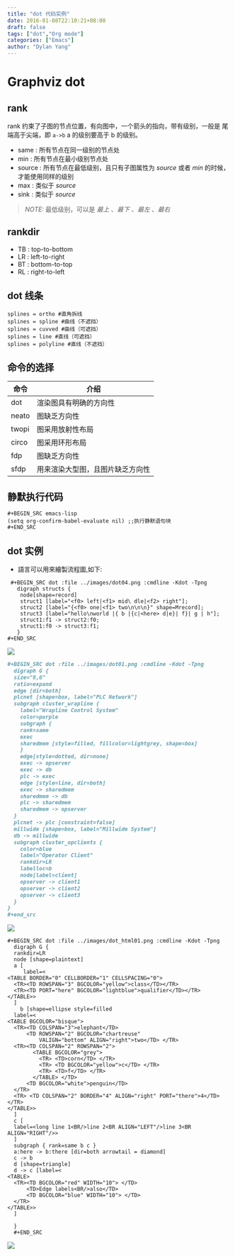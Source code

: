 ```yaml
---
title: "dot 代码实例"
date: 2016-01-08T22:10:21+08:00
draft: false
tags: ["dot","Org mode"]
categories: ["Emacs"]
author: "Dylan Yang"
---
```


# Graphviz dot

## rank

rank 约束了子图的节点位置，有向图中，一个箭头的指向，带有级别，一般是
尾端高于尖端，即 `a->b` a 的级别要高于 b 的级别。

- same : 所有节点在同一级别的节点处
- min : 所有节点在最小级别节点处
- source : 所有节点在最低级别，且只有子图属性为 *source* 或者 *min* 的时候，才能使用同样的级别
- max : 类似于 *source*
- sink : 类似于 *source*
 
> *NOTE:* 最低级别，可以是 *最上* 、*最下* 、*最左* 、*最右* 

## rankdir
- TB : top-to-bottom
- LR : left-to-right
- BT : bottom-to-top
- RL : right-to-left

## dot 线条

```
splines = ortho #直角拆线
splines = spline #曲线（不遮挡）
splines = cuvved #曲线（可遮挡）
splines = line #直线（可遮挡）
splines = polyline #直线（不遮挡）
```

## 命令的选择

|命令|介绍|
|---|----|
|dot|渲染图具有明确的方向性|
|neato|图缺乏方向性|
|twopi|图采用放射性布局|
|circo|图采用环形布局|
|fdp|图缺乏方向性|
|sfdp|用来渲染大型图，且图片缺乏方向性|

## 静默执行代码

``` emacs-lisp
#+BEGIN_SRC emacs-lisp
(setq org-confirm-babel-evaluate nil) ;;执行静默语句块
#+END_SRC
```

## dot 实例

- 語言可以用來繪製流程圖,如下:

```
 #+BEGIN_SRC dot :file ../images/dot04.png :cmdline -Kdot -Tpng
   digraph structs {
    node[shape=record]
    struct1 [label="<f0> left|<f1> mid\ dle|<f2> right"];
    struct2 [label="{<f0> one|<f1> two\n\n\n}" shape=Mrecord];
    struct3 [label="hello\nworld |{ b |{c|<here> d|e}| f}| g | h"];
    struct1:f1 -> struct2:f0;
    struct1:f0 -> struct3:f1;
   }
#+END_SRC 
```

![](/images/dot04.png)

``` org
#+BEGIN_SRC dot :file ../images/dot01.png :cmdline -Kdot -Tpng
  digraph G {
  size="8,6"
  ratio=expand
  edge [dir=both]
  plcnet [shape=box, label="PLC Network"]
  subgraph cluster_wrapline {
    label="Wrapline Control System"
    color=purple
    subgraph {
    rank=same
    exec
    sharedmem [style=filled, fillcolor=lightgrey, shape=box]
    }
    edge[style=dotted, dir=none]
    exec -> opserver
    exec -> db
    plc -> exec
    edge [style=line, dir=both]
    exec -> sharedmem
    sharedmem -> db
    plc -> sharedmem
    sharedmem -> opserver
  }
  plcnet -> plc [constraint=false]
  millwide [shape=box, label="Millwide System"]
  db -> millwide
  subgraph cluster_opclients {
    color=blue
    label="Operator Client"
    rankdir=LR
    labelloc=b
    node[label=client]
    opserver -> client1
    opserver -> client2
    opserver -> client3
  }
}
#+end_src 
```

![](/images/dot01.png)

```
#+BEGIN_SRC dot :file ../images/dot_html01.png :cmdline -Kdot -Tpng
  digraph G {
  rankdir=LR
  node [shape=plaintext]
  a [
     label=<
<TABLE BORDER="0" CELLBORDER="1" CELLSPACING="0">
  <TR><TD ROWSPAN="3" BGCOLOR="yellow">class</TD></TR>
  <TR><TD PORT="here" BGCOLOR="lightblue">qualifier</TD></TR>
</TABLE>>
  ]
    b [shape=ellipse style=filled
  label=<
<TABLE BGCOLOR="bisque">
  <TR><TD COLSPAN="3">elephant</TD> 
      <TD ROWSPAN="2" BGCOLOR="chartreuse" 
          VALIGN="bottom" ALIGN="right">two</TD> </TR>
  <TR><TD COLSPAN="2" ROWSPAN="2">
        <TABLE BGCOLOR="grey">
          <TR> <TD>corn</TD> </TR> 
          <TR> <TD BGCOLOR="yellow">c</TD> </TR> 
          <TR> <TD>f</TD> </TR> 
        </TABLE> </TD>
      <TD BGCOLOR="white">penguin</TD> 
  </TR> 
  <TR> <TD COLSPAN="2" BORDER="4" ALIGN="right" PORT="there">4</TD> </TR>
</TABLE>>
  ]
  c [ 
  label=<long line 1<BR/>line 2<BR ALIGN="LEFT"/>line 3<BR ALIGN="RIGHT"/>>
  ]
  subgraph { rank=same b c }
  a:here -> b:there [dir=both arrowtail = diamond]
  c -> b
  d [shape=triangle]
  d -> c [label=<
<TABLE>
  <TR><TD BGCOLOR="red" WIDTH="10"> </TD>
      <TD>Edge labels<BR/>also</TD>
      <TD BGCOLOR="blue" WIDTH="10"> </TD>
  </TR>
</TABLE>>
  ]
  
  }
  #+END_SRC 
```

![](/images/dot_html01.png)
